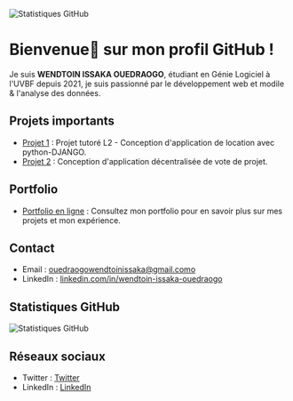 ![Statistiques GitHub](developer-working-Converti-700x700.webp)



# Bienvenue👋 sur mon profil GitHub !

Je suis **WENDTOIN ISSAKA OUEDRAOGO**, étudiant en Génie Logiciel à l'UVBF depuis 2021, je suis passionné par le développement web et modile & l'analyse des données.

## Projets importants

- [Projet 1](https://github.com/wendtoinissaka/projet_tutore_django_L2.git) : Projet tutoré L2 - Conception d'application de location avec python-DJANGO.
- [Projet 2](https://github.com/wendtoinissaka/Decentralized-Project-Voting.git) : Conception d'application décentralisée de vote de projet.

## Portfolio

- [Portfolio en ligne](https://github.com/wendtoinissaka/wendtoinissaka/blob/main/README.md) : Consultez mon portfolio pour en savoir plus sur mes projets et mon expérience.

## Contact

- Email : [ouedraogowendtoinissaka@gmail.como](mailto:ouedraogowendtoinissaka@gmail.com)
- LinkedIn : [linkedin.com/in/wendtoin-issaka-ouedraogo](https://www.linkedin.com/in/wendtoin-issaka-ouedraogo-ab92782a2)

## Statistiques GitHub

![Statistiques GitHub](lien_vers_vos_statistiques_github)



## Réseaux sociaux

- Twitter : [Twitter](lien_vers_votre_profil_twitter)
- LinkedIn : [LinkedIn](https://www.linkedin.com/in/wendtoin-issaka-ouedraogo-ab92782a2)


<!--
**wendtoinissaka/wendtoinissaka** is a ✨ _special_ ✨ repository because its `README.md` (this file) appears on your GitHub profile.

Here are some ideas to get you started:

- 🔭 I’m currently working on ...
- 🌱 I’m currently learning ...
- 👯 I’m looking to collaborate on ...
- 🤔 I’m looking for help with ...
- 💬 Ask me about ...
- 📫 How to reach me: ...
- 😄 Pronouns: ...
- ⚡ Fun fact: ...
-->
